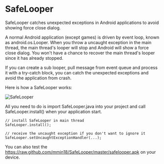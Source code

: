 SafeLooper
==========

SafeLooper catches unexpected exceptions in Android applications to avoid showing force close dialog.

A normal Android application (except games) is driven by event loop, known as android.os.Looper. When you throw a uncaught exception in the main thread, the main thread's looper will stop and Android will show a force close dialog. You won't have a chance to recover the main thread's looper since it has already stopped.

If you can create a sub looper, pull message from event queue and process it with a try-catch block, you can catch the unexpected exceptions and avoid the application from crash.

Here is how a SafeLooper works:

![SafeLooper](https://raw.github.com/mmin18/SafeLooper/master/SafeLooper.png)

All you need to do is import SafeLooper.java into your project and call SafeLooper.install() when your application start.


	// install SafeLooper in main thread
	SafeLooper.install();
	
	// receive the uncaught exception if you don't want to ignore it
	SafeLooper.setUncaughtExceptionHandler(...);

You can also test the <https://raw.github.com/mmin18/SafeLooper/master/safelooper.apk> on your device.
